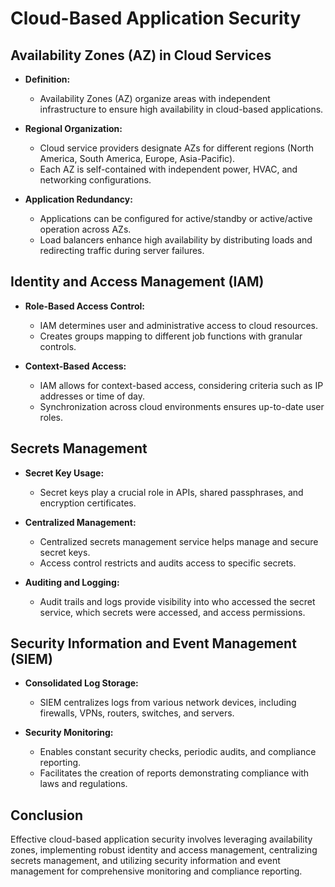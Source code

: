 # Cloud-Based Application Security

## Availability Zones (AZ) in Cloud Services

- **Definition:**
	- Availability Zones (AZ) organize areas with independent infrastructure to ensure high availability in cloud-based applications.

- **Regional Organization:**
	- Cloud service providers designate AZs for different regions (North America, South America, Europe, Asia-Pacific).
	- Each AZ is self-contained with independent power, HVAC, and networking configurations.

- **Application Redundancy:**
	- Applications can be configured for active/standby or active/active operation across AZs.
	- Load balancers enhance high availability by distributing loads and redirecting traffic during server failures.

## Identity and Access Management (IAM)

- **Role-Based Access Control:**
	- IAM determines user and administrative access to cloud resources.
	- Creates groups mapping to different job functions with granular controls.

- **Context-Based Access:**
	- IAM allows for context-based access, considering criteria such as IP addresses or time of day.
	- Synchronization across cloud environments ensures up-to-date user roles.

## Secrets Management

- **Secret Key Usage:**
	- Secret keys play a crucial role in APIs, shared passphrases, and encryption certificates.

- **Centralized Management:**
	- Centralized secrets management service helps manage and secure secret keys.
	- Access control restricts and audits access to specific secrets.

- **Auditing and Logging:**
	- Audit trails and logs provide visibility into who accessed the secret service, which secrets were accessed, and access permissions.

## Security Information and Event Management (SIEM)

- **Consolidated Log Storage:**
	- SIEM centralizes logs from various network devices, including firewalls, VPNs, routers, switches, and servers.

- **Security Monitoring:**
	- Enables constant security checks, periodic audits, and compliance reporting.
	- Facilitates the creation of reports demonstrating compliance with laws and regulations.

## Conclusion

Effective cloud-based application security involves leveraging availability zones, implementing robust identity and access management, centralizing secrets management, and utilizing security information and event management for comprehensive monitoring and compliance reporting.
